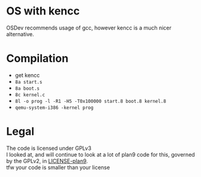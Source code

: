 # OS with kencc
OSDev recommends usage of gcc, however kencc is a much nicer alternative.

# Compilation
* get kencc
* `8a start.s`
* `8a boot.s`
* `8c kernel.c`
* `8l -o prog -l -R1 -H5 -T0x100000 start.8 boot.8 kernel.8`
* `qemu-system-i386 -kernel prog`

# Legal
The code is licensed under GPLv3  
I looked at, and will continue to look at a lot of plan9 code for this, governed by the GPLv2, in [LICENSE-plan9](LICENSE-plan9).  
tfw your code is smaller than your license
